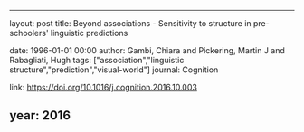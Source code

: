 ---
layout: post
title: Beyond associations - Sensitivity to structure in pre-schoolers' linguistic predictions

date: 1996-01-01 00:00
author: Gambi, Chiara and Pickering, Martin J and Rabagliati, Hugh
tags: ["association","linguistic structure","prediction","visual-world"]
journal: Cognition

link: https://doi.org/10.1016/j.cognition.2016.10.003

year: 2016
----